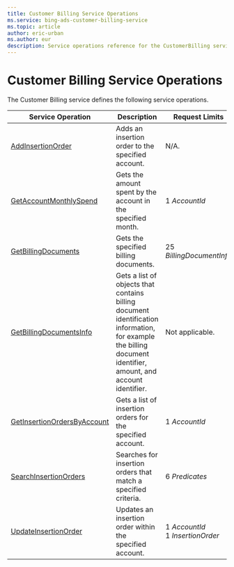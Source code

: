 ```yaml
---
title: Customer Billing Service Operations
ms.service: bing-ads-customer-billing-service
ms.topic: article
author: eric-urban
ms.author: eur
description: Service operations reference for the CustomerBilling service.
---
```

# Customer Billing Service Operations
The Customer Billing service defines the following service operations.


|                       Service Operation                       |                                                                          Description                                                                           |            Request Limits            |
|---------------------------------------------------------------|----------------------------------------------------------------------------------------------------------------------------------------------------------------|--------------------------------------|
|           [AddInsertionOrder](addinsertionorder.md)           |                                                       Adds an insertion order to the specified account.                                                        |                 N/A.                 |
|      [GetAccountMonthlySpend](getaccountmonthlyspend.md)      |                                                  Gets the amount spent by the account in the specified month.                                                  |            1 *AccountId*             |
|         [GetBillingDocuments](getbillingdocuments.md)         |                                                             Gets the specified billing documents.                                                              |       25 *BillingDocumentInfo*       |
|     [GetBillingDocumentsInfo](getbillingdocumentsinfo.md)     | Gets a list of objects that contains billing document identification information, for example the billing document identifier, amount, and account identifier. |           Not applicable.            |
| [GetInsertionOrdersByAccount](getinsertionordersbyaccount.md) |                                                   Gets a list of insertion orders for the specified account.                                                   |            1 *AccountId*             |
|       [SearchInsertionOrders](searchinsertionorders.md)       |                                                 Searches for insertion orders that match a specified criteria.                                                 |            6 *Predicates*            |
|        [UpdateInsertionOrder](updateinsertionorder.md)        |                                                    Updates an insertion order within the specified account.                                                    | 1 *AccountId*<br/>1 *InsertionOrder* |


